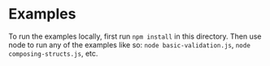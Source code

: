 # Examples

To run the examples locally, first run `npm install` in this directory. Then use node to run any of the examples like so: `node basic-validation.js`, `node composing-structs.js`, etc.
